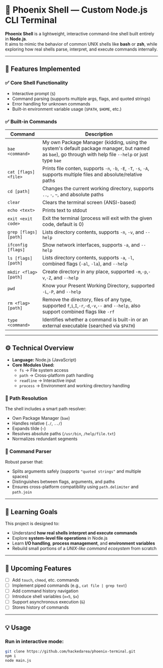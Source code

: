 # 🐚 Phoenix Shell — Custom Node.js CLI Terminal

**Phoenix Shell** is a lightweight, interactive command-line shell built entirely in **Node.js**.  
It aims to mimic the behavior of common UNIX shells like **bash** or **zsh**, while exploring how real shells parse, interpret, and execute commands internally.

---

## 🚀 Features Implemented

### ✅ Core Shell Functionality

- Interactive prompt (`$`)
- Command parsing (supports multiple args, flags, and quoted strings)
- Error handling for unknown commands
- Built-in environment variable usage (`$PATH`, `$HOME`, etc.)

### ✅ Built-in Commands

| Command               | Description                                                                                                                                             |
| --------------------- | ------------------------------------------------------------------------------------------------------------------------------------------------------- |
| `bae <command>`       | My own Package Manager (kidding, using the system's default package manager, but named as `bae`), go through with help file `--help` or just type `bae` |
| `cat [flags] <file>`  | Prints file conten, supports `-n`, `-b`, `-E`, `-T`, `-s`, `-A`, supports multiple files and absolute/relative paths                                    |
| `cd [path]`           | Changes the current working directory, supports `..`, `-`, `~`, and absolute paths                                                                      |
| `clear`               | Clears the terminal screen (ANSI-based)                                                                                                                 |
| `echo <text>`         | Prints text to stdout                                                                                                                                   |
| `exit <exit code>`    | Exit the terminal (process will exit with the given code, default is 0)                                                                                 |
| `grep [flags] [path]` | Lists directory contents, supports `-n`, `-v`, and `--help`                                                                                             |
| `ifconfig [flags]`    | Show network interfaces, supports `-a`, and `--help`                                                                                                    |
| `ls [flags] [path]`   | Lists directory contents, supports `-a`, `-l`, combined flags (`-al`, `-la`), and `--help`                                                              |
| `mkdir <flag> [path]` | Create directory in any place, supported `-m`,`-p`,`-v`,`-Z`, and `--help`                                                                              |
| `pwd`                 | Know your Present Working Directory, supported `-L`,`-P`, and `--help`                                                                                  |
| `rm <flag> [path]`    | Remove the directory, files of any type, supported `f`,`i`,`I`,`-r`,`-d`,`-v`,`--` and `--help`, also support combined flags like `-rf`                 |
| `type <command>`      | Identifies whether a command is built-in or an external executable (searched via `$PATH`)                                                               |

---

## ⚙️ Technical Overview

- **Language:** Node.js (JavaScript)
- **Core Modules Used:**
  - `fs` → File system access
  - `path` → Cross-platform path handling
  - `readline` → Interactive input
  - `process` → Environment and working directory handling

### 🧩 Path Resolution

The shell includes a smart path resolver:

- Own Package Manager (`bae`)
- Handles relative (`./`, `../`)
- Expands tilde (`~`)
- Resolves absolute paths (`/usr/bin`, `/help/file.txt`)
- Normalizes redundant segments

### 🧩 Command Parser

Robust parser that:

- Splits arguments safely (supports `"quoted strings"` and multiple spaces)
- Distinguishes between flags, arguments, and paths
- Ensures cross-platform compatibility using `path.delimiter` and `path.join`

---

## 🧠 Learning Goals

This project is designed to:

- Understand **how real shells interpret and execute commands**
- Explore **system-level file operations** in Node.js
- Learn **I/O handling**, **process management**, and **environment variables**
- Rebuild small portions of a _UNIX-like command ecosystem_ from scratch

---

## 🧪 Upcoming Features

- [ ] Add `touch`, `chmod`, etc. commands
- [ ] Implement piped commands (e.g., `cat file | grep text`)
- [ ] Add command history navigation
- [ ] Introduce shell variables (`x=5`, `$x`)
- [ ] Support asynchronous execution (`&`)
- [ ] Stores history of commands

---

## 💡 Usage

### Run in interactive mode:

```bash
git clone https://github.com/hackedarea/phoenix-terminal.git
npm i
node main.js
```
